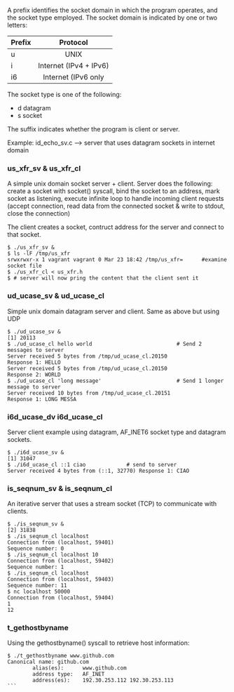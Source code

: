 
A prefix identifies the socket domain in which the program operates, 
and the socket type employed. The socket domain is indicated by one
or two letters:


| Prefix        | Protocol               |
| ------------- |:----------------------:|
| u             | UNIX                   |
| i             | Internet (IPv4 + IPv6) |
| i6            | Internet (IPv6 only    |


The socket type is one of the following:

* d     datagram
* s     socket


The suffix indicates whether the program is client or server.

Example: id_echo_sv.c --> server that uses datagram sockets in internet domain

### us_xfr_sv & us_xfr_cl
A simple unix domain socket server + client. Server does the following:
create a socket with socket() syscall, bind the socket to an address, mark socket as listening, execute infinite loop to handle incoming client requests (accept connection, read data from the connected socket & write to stdout, close the connection)

The client creates a socket, contruct address for the server and connect to that socket.

```console
$ ./us_xfr_sv &
$ ls -lF /tmp/us_xfr
srwxrwxr-x 1 vagrant vagrant 0 Mar 23 18:42 /tmp/us_xfr=      #examine socket file
$ ./us_xfr_cl < us_xfr.h
$ # server will now pring the content that the client sent it
```

### ud_ucase_sv & ud_ucase_cl
Simple unix domain datagram server and client. Same as above but using UDP

```console
$ ./ud_ucase_sv &
[1] 20113
$ ./ud_ucase_cl hello world                           # Send 2 messages to server 
Server received 5 bytes from /tmp/ud_ucase_cl.20150
Response 1: HELLO
Server received 5 bytes from /tmp/ud_ucase_cl.20150
Response 2: WORLD
$ ./ud_ucase_cl 'long message'                        # Send 1 longer message to server 
Server received 10 bytes from /tmp/ud_ucase_cl.20151
Response 1: LONG MESSA
```

### i6d_ucase_dv i6d_ucase_cl
Server client example using datagram, AF_INET6 socket type and datagram sockets.

```console
$ ./i6d_ucase_sv &
[1] 31047
$ ./i6d_ucase_cl ::1 ciao             # send to server
Server received 4 bytes from (::1, 32770) Response 1: CIAO
```


### is_seqnum_sv & is_seqnum_cl
An iterative server that uses a stream socket (TCP) to communicate with clients.

```console
$ ./is_seqnum_sv &
[2] 31838
$ ./is_seqnum_cl localhost
Connection from (localhost, 59401)
Sequence number: 0
$ ./is_seqnum_cl localhost 10
Connection from (localhost, 59402)
Sequence number: 1
$ ./is_seqnum_cl localhost
Connection from (localhost, 59403)
Sequence number: 11
$ nc localhost 50000
Connection from (localhost, 59404)
1
12
```

### t_gethostbyname
Using the gethostbyname() syscall to retrieve host information:

````console
$ ./t_gethostbyname www.github.com
Canonical name: github.com
        alias(es):      www.github.com
        address type:   AF_INET
        address(es):    192.30.253.112 192.30.253.113
```

